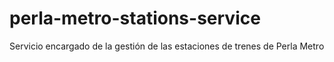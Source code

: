 # perla-metro-stations-service
Servicio encargado de la gestión de las estaciones de trenes de Perla Metro
